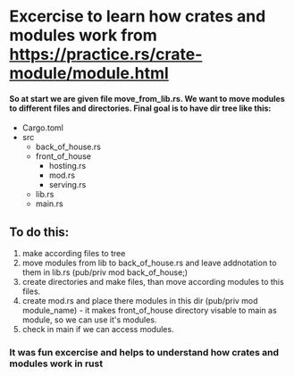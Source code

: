
# Excercise to learn how crates and modules work from https://practice.rs/crate-module/module.html

#### So at start we are given file move_from_lib.rs. We want to move modules to different files and directories. Final goal is to have dir tree like this: 

- Cargo.toml
- src
  - back_of_house.rs
  - front_of_house
    - hosting.rs
    - mod.rs
    - serving.rs
  - lib.rs
  - main.rs


## To do this:

1. make according files to tree
2. move modules from lib to back_of_house.rs and leave addnotation to them in lib.rs (pub/priv mod back_of_house;)
3. create directories and make files, than move according modules to this files.
4. create mod.rs and place there modules in this dir (pub/priv mod module_name) - it makes front_of_house directory visable to main as module, so we can use it's modules.
5. check in main if we can access modules.

### It was fun excercise and helps to understand how crates and modules work in rust
